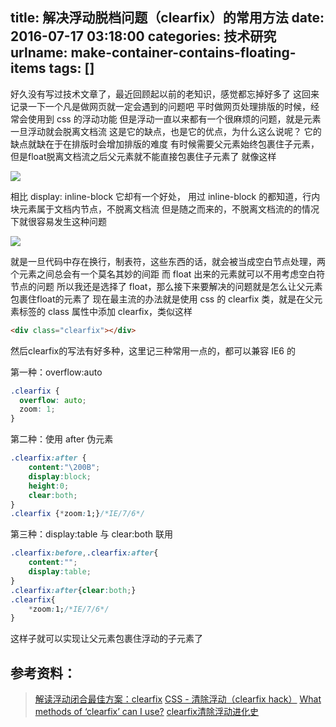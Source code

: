 title: 解决浮动脱档问题（clearfix）的常用方法
date: 2016-07-17 03:18:00
categories: 技术研究
urlname: make-container-contains-floating-items
tags: []
---
<!--more-->

好久没有写过技术文章了，最近回顾起以前的老知识，感觉都忘掉好多了
这回来记录一下一个凡是做网页就一定会遇到的问题吧
平时做网页处理排版的时候，经常会使用到 css 的浮动功能
但是浮动一直以来都有一个很麻烦的问题，就是元素一旦浮动就会脱离文档流
这是它的缺点，也是它的优点，为什么这么说呢？
它的缺点就缺在于在排版时会增加排版的难度
有时候需要父元素始终包裹住子元素，但是float脱离文档流之后父元素就不能直接包裹住子元素了
就像这样

![](/images/tp_old/2016/07/2332444231.png)

相比 display: inline-block 它却有一个好处， 用过 inline-block 的都知道，行内块元素属于文档内节点，不脱离文档流
但是随之而来的，不脱离文档流的的情况下就很容易发生这种问题

![](/images/tp_old/2016/07/1505908375.jpg)

就是一旦代码中存在换行，制表符，这些东西的话，就会被当成空白节点处理，两个元素之间总会有一个莫名其妙的间距
而 float 出来的元素就可以不用考虑空白符节点的问题
所以我还是选择了 float，那么接下来要解决的问题就是怎么让父元素包裹住float的元素了
现在最主流的办法就是使用 css 的 clearfix 类，就是在父元素标签的 class 属性中添加 clearfix，类似这样
```html
<div class="clearfix"></div>
```
然后clearfix的写法有好多种，这里记三种常用一点的，都可以兼容 IE6 的

第一种：overflow:auto
```css
.clearfix {
  overflow: auto;
  zoom: 1;
}
```
第二种：使用 after 伪元素
```css
.clearfix:after { 
    content:"\200B"; 
    display:block; 
    height:0; 
    clear:both; 
} 
.clearfix {*zoom:1;}/*IE/7/6*/
```

第三种：display:table 与 clear:both 联用
```css
.clearfix:before,.clearfix:after{ 
    content:""; 
    display:table; 
} 
.clearfix:after{clear:both;} 
.clearfix{ 
    *zoom:1;/*IE/7/6*/
}
```

这样子就可以实现让父元素包裹住浮动的子元素了

## 参考资料：

> [解读浮动闭合最佳方案：clearfix](http://www.daqianduan.com/3606.html)
> [CSS - 清除浮动（clearfix hack）](http://zh.learnlayout.com/clearfix.html)
> [What methods of ‘clearfix’ can I use?](http://stackoverflow.com/questions/211383/what-methods-of-clearfix-can-i-use)
> [clearfix清除浮动进化史](http://www.admin10000.com/document/6259.html)